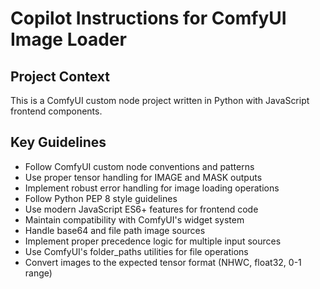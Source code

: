 # Copilot Instructions for ComfyUI Image Loader

<!-- Use this file to provide workspace-specific custom instructions to Copilot. For more details, visit https://code.visualstudio.com/docs/copilot/copilot-customization#_use-a-githubcopilotinstructionsmd-file -->

## Project Context
This is a ComfyUI custom node project written in Python with JavaScript frontend components.

## Key Guidelines
- Follow ComfyUI custom node conventions and patterns
- Use proper tensor handling for IMAGE and MASK outputs
- Implement robust error handling for image loading operations
- Follow Python PEP 8 style guidelines
- Use modern JavaScript ES6+ features for frontend code
- Maintain compatibility with ComfyUI's widget system
- Handle base64 and file path image sources
- Implement proper precedence logic for multiple input sources
- Use ComfyUI's folder_paths utilities for file operations
- Convert images to the expected tensor format (NHWC, float32, 0-1 range)
